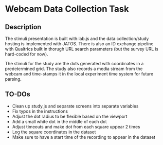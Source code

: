Webcam Data Collection Task
==========================

Description
--------------------------
The stimuli presentation is built with lab.js and the data collection/study hosting is implemented
with JATOS. There is also an ID exchange pipeline with Qualtrics built in thorugh URL search parameters 
(but the survey URL is hard-coded for now).

The stimuli for the study are the dots generated with coordinates in a predetermined grid. The study also
records a media stream from the webcam and time-stamps it in the local experiment time system for future parsing.

TO-DOs
--------------------------
- Clean up study.js and separate screens into separate variables
- Fix typos in the instructions
- Adjust the dot radius to be flexible based on the viewport
- Add a small white dot in the middle of each dot
- Adjust timeouts and make dot from each square uppear 2 times
- Log the square coordinates in the dataset
- Make sure to have a start time of the recording to appear in the dataset
